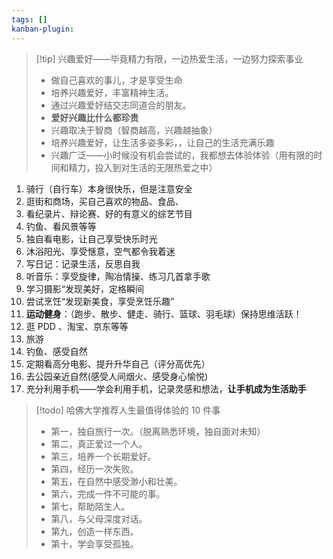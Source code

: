 ```yaml
---
tags: []
kanban-plugin:
---
```

>[!tip] 兴趣爱好——毕竟精力有限，一边热爱生活，一边努力探索事业
>- 做自己喜欢的事儿，才是享受生命
>- 培养兴趣爱好，丰富精神生活。
>- 通过兴趣爱好结交志同道合的朋友。
>- **爱好兴趣比什么都珍贵**
>- 兴趣取决于智商（智商越高，兴趣越抽象）
>- 培养兴趣爱好，让生活多姿多彩，，让自己的生活充满乐趣
>- 兴趣广泛——小时候没有机会尝试的，我都想去体验体验（用有限的时间和精力，投入到对生活的无限热爱之中）
> 

1. 骑行（自行车）本身很快乐，但是注意安全
2. 逛街和商场，买自己喜欢的物品、食品、
3. 看纪录片、辩论赛、好的有意义的综艺节目
4. 钓鱼、看风景等等
5. 独自看电影，让自己享受快乐时光
6. 沐浴阳光、享受惬意，空气都令我着迷
7. 写日记：记录生活，反思自我
8. 听音乐：享受旋律，陶冶情操、练习几首拿手歌
9. 学习摄影“发现美好，定格瞬间
10. 尝试烹饪“发现新美食，享受烹饪乐趣”
11. **运动健身**：（跑步、散步、健走、骑行、篮球、羽毛球）保持思维活跃！
12. 逛 PDD 、淘宝、京东等等
13. 旅游
14. 钓鱼、感受自然
15. 定期看高分电影、提升升华自己（评分高优先）
16. 去公园亲近自然(感受人间烟火、感受身心愉悦)
17. 充分利用手机——学会利用手机，记录灵感和想法，**让手机成为生活助手**

> [!todo] 哈佛大学推荐人生最值得体验的 10 件事 
> - 第一，独自旅行一次。（脱离熟悉环境，独自面对未知）
> - 第二，真正爱过一个人。
> - 第三，培养一个长期爱好。
> - 第四，经历一次失败。
> - 第五，在自然中感受渺小和壮美。
> - 第六，完成一件不可能的事。
> - 第七，帮助陌生人。
> - 第八，与父母深度对话。
> - 第九，创造一样东西。
> - 第十，学会享受孤独。 

